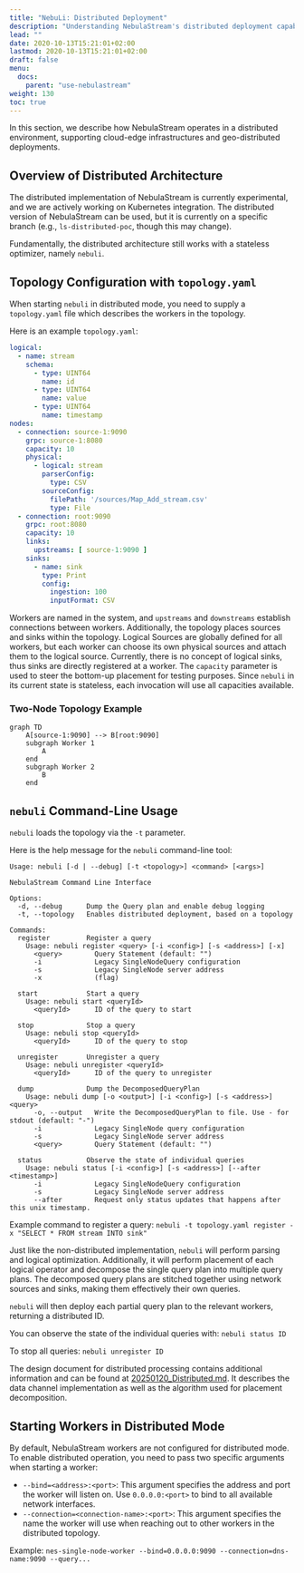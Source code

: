 ```yaml
---
title: "NebuLi: Distributed Deployment"
description: "Understanding NebulaStream's distributed deployment capabilities."
lead: ""
date: 2020-10-13T15:21:01+02:00
lastmod: 2020-10-13T15:21:01+02:00
draft: false
menu:
  docs:
    parent: "use-nebulastream"
weight: 130
toc: true
---
```



In this section, we describe how NebulaStream operates in a distributed environment, supporting cloud-edge infrastructures and geo-distributed deployments.

## Overview of Distributed Architecture
The distributed implementation of NebulaStream is currently experimental, and we are actively working on Kubernetes integration. The distributed version of NebulaStream can be used, but it is currently on a specific branch (e.g., `ls-distributed-poc`, though this may change).

Fundamentally, the distributed architecture still works with a stateless optimizer, namely `nebuli`.

## Topology Configuration with `topology.yaml`
When starting `nebuli` in distributed mode, you need to supply a `topology.yaml` file which describes the workers in the topology.

Here is an example `topology.yaml`:

```yaml
logical:
  - name: stream
    schema:
      - type: UINT64
        name: id
      - type: UINT64
        name: value
      - type: UINT64
        name: timestamp
nodes:
  - connection: source-1:9090
    grpc: source-1:8080
    capacity: 10
    physical:
      - logical: stream
        parserConfig:
          type: CSV
        sourceConfig:
          filePath: '/sources/Map_Add_stream.csv'
          type: File
  - connection: root:9090
    grpc: root:8080
    capacity: 10
    links:
      upstreams: [ source-1:9090 ]
    sinks:
      - name: sink
        type: Print
        config:
          ingestion: 100
          inputFormat: CSV
```

Workers are named in the system, and `upstreams` and `downstreams` establish connections between workers. Additionally, the topology places sources and sinks within the topology. Logical Sources are globally defined for all workers, but each worker can choose its own physical sources and attach them to the logical source. Currently, there is no concept of logical sinks, thus sinks are directly registered at a worker. The `capacity` parameter is used to steer the bottom-up placement for testing purposes. Since `nebuli` in its current state is stateless, each invocation will use all capacities available.

### Two-Node Topology Example

```mermaid
graph TD
    A[source-1:9090] --> B[root:9090]
    subgraph Worker 1
        A
    end
    subgraph Worker 2
        B
    end
```

## `nebuli` Command-Line Usage
`nebuli` loads the topology via the `-t` parameter.

Here is the help message for the `nebuli` command-line tool:

```
Usage: nebuli [-d | --debug] [-t <topology>] <command> [<args>]

NebulaStream Command Line Interface

Options:
  -d, --debug      Dump the Query plan and enable debug logging
  -t, --topology   Enables distributed deployment, based on a topology

Commands:
  register         Register a query
    Usage: nebuli register <query> [-i <config>] [-s <address>] [-x]
      <query>        Query Statement (default: "")
      -i             Legacy SingleNodeQuery configuration
      -s             Legacy SingleNode server address
      -x             (flag)

  start            Start a query
    Usage: nebuli start <queryId>
      <queryId>      ID of the query to start

  stop             Stop a query
    Usage: nebuli stop <queryId>
      <queryId>      ID of the query to stop

  unregister       Unregister a query
    Usage: nebuli unregister <queryId>
      <queryId>      ID of the query to unregister

  dump             Dump the DecomposedQueryPlan
    Usage: nebuli dump [-o <output>] [-i <config>] [-s <address>] <query>
      -o, --output   Write the DecomposedQueryPlan to file. Use - for stdout (default: "-")
      -i             Legacy SingleNode query configuration
      -s             Legacy SingleNode server address
      <query>        Query Statement (default: "")

  status           Observe the state of individual queries
    Usage: nebuli status [-i <config>] [-s <address>] [--after <timestamp>]
      -i             Legacy SingleNodeQuery configuration
      -s             Legacy SingleNode server address
      --after        Request only status updates that happens after this unix timestamp.
```

Example command to register a query:
`nebuli -t topology.yaml register -x "SELECT * FROM stream INTO sink"`

Just like the non-distributed implementation, `nebuli` will perform parsing and logical optimization. Additionally, it will perform placement of each logical operator and decompose the single query plan into multiple query plans. The decomposed query plans are stitched together using network sources and sinks, making them effectively their own queries.

`nebuli` will then deploy each partial query plan to the relevant workers, returning a distributed ID.

You can observe the state of the individual queries with:
`nebuli status ID`

To stop all queries:
`nebuli unregister ID`

The design document for distributed processing contains additional information and can be found at [20250120_Distributed.md](https://github.com/nebulastream/nebulastream/blob/ls-distributed-poc/docs/design/20250120_Distributed.md). It describes the data channel implementation as well as the algorithm used for placement decomposition.

## Starting Workers in Distributed Mode
By default, NebulaStream workers are not configured for distributed mode. To enable distributed operation, you need to pass two specific arguments when starting a worker:

*   `--bind=<address>:<port>`: This argument specifies the address and port the worker will listen on. Use `0.0.0.0:<port>` to bind to all available network interfaces.
*   `--connection=<connection-name>:<port>`: This argument specifies the name the worker will use when reaching out to other workers in the distributed topology.

Example:
`nes-single-node-worker --bind=0.0.0.0:9090 --connection=dns-name:9090 --query...`

